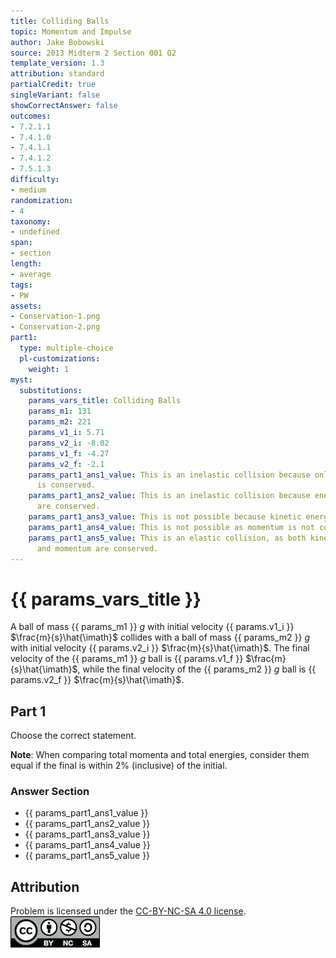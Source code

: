 ```yaml
---
title: Colliding Balls
topic: Momentum and Impulse
author: Jake Bobowski
source: 2013 Midterm 2 Section 001 Q2
template_version: 1.3
attribution: standard
partialCredit: true
singleVariant: false
showCorrectAnswer: false
outcomes:
- 7.2.1.1
- 7.4.1.0
- 7.4.1.1
- 7.4.1.2
- 7.5.1.3
difficulty:
- medium
randomization:
- 4
taxonomy:
- undefined
span:
- section
length:
- average
tags:
- PW
assets:
- Conservation-1.png
- Conservation-2.png
part1:
  type: multiple-choice
  pl-customizations:
    weight: 1
myst:
  substitutions:
    params_vars_title: Colliding Balls
    params_m1: 131
    params_m2: 221
    params_v1_i: 5.71
    params_v2_i: -8.02
    params_v1_f: -4.27
    params_v2_f: -2.1
    params_part1_ans1_value: This is an inelastic collision because only momentum
      is conserved.
    params_part1_ans2_value: This is an inelastic collision because energy and momentum
      are conserved.
    params_part1_ans3_value: This is not possible because kinetic energy is not conserved.
    params_part1_ans4_value: This is not possible as momentum is not conserved.
    params_part1_ans5_value: This is an elastic collision, as both kinetic energy
      and momentum are conserved.
---
```

# {{ params_vars_title }}
A ball of mass {{ params_m1 }} $g$ with initial velocity {{ params.v1_i }} $\frac{m}{s}\hat{\imath}$ collides with a ball of mass {{ params_m2 }} $g$ with initial velocity {{ params.v2_i }} $\frac{m}{s}\hat{\imath}$. The final velocity of the {{ params_m1 }} $g$ ball is {{ params.v1_f }} $\frac{m}{s}\hat{\imath}$, while the final velocity of the {{ params_m2 }} $g$ ball is {{ params.v2_f }} $\frac{m}{s}\hat{\imath}$.

## Part 1

Choose the correct statement.

**Note**: When comparing total momenta and total energies, consider them equal if the final is within 2% (inclusive) of the initial.

### Answer Section

- {{ params_part1_ans1_value }}
- {{ params_part1_ans2_value }}
- {{ params_part1_ans3_value }}
- {{ params_part1_ans4_value }}
- {{ params_part1_ans5_value }}

## Attribution

Problem is licensed under the [CC-BY-NC-SA 4.0 license](https://creativecommons.org/licenses/by-nc-sa/4.0/).<br> ![The Creative Commons 4.0 license requiring attribution-BY, non-commercial-NC, and share-alike-SA license.](https://raw.githubusercontent.com/firasm/bits/master/by-nc-sa.png)
